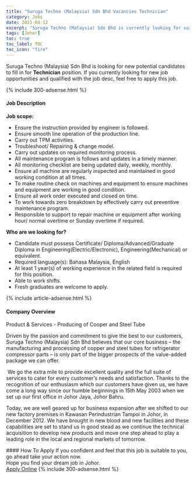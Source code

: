 ```yaml
---
title: "Suruga Techno (Malaysia) Sdn Bhd Vacancies Technician" 
category: Jobs 
date: 2021-04-12 
excerpt: "Suruga Techno (Malaysia) Sdn Bhd is currently looking for suitable person to fill in the Technician which based in Johor" 
tags: [Johor] 
toc: true 
toc_label: TOC 
toc_icon: "fire" 
--- 
```


<p>Suruga Techno (Malaysia) Sdn Bhd is looking for new potential candidates to fill in for <b>Technician</b> position. If you currently looking for new job opportunities and qualified with the job desc, feel free to apply this job.
</p>{% include 300-adsense.html %} 
<div><div><h4>Job Description</h4></div><div><div><span><div><p><strong>Job scope:&#160;</strong></p><ul><li>Ensure the instruction provided by engineer is followed.</li><li>Ensure smooth line operation of the production line.</li><li>Carry out TPM activities.</li><li>Troubleshoot/ Repairing &amp; change model.</li><li>Carry out updates on required monitoring process.</li><li>All maintenance program is follows and updates in a timely manner.</li><li>All monitoring checklist are being updated daily, weekly, monthly.</li><li>Ensure all machine are regularly inspected and maintained in good working condition at all times.</li><li>To make routine check on machines and equipment to ensure machines and equipment are working in good condition.</li><li>Ensure all work order executed and closed on time.</li><li>To work towards zero breakdown by effectively carry out preventive maintenance program.</li><li>Responsible to support to repair machine or equipment after working hour/ normal overtime or Sunday overtime if required.</li></ul><p><strong>Who are we looking for?&#160;</strong></p><ul><li>Candidate must possess Certificate/ Diploma/Advanced/Graduate Diploma in Engineering(Electric/Electronic), Engineering(Mechanical) or equivalent.</li><li>Required language(s):&#160;Bahasa Malaysia, English</li><li>At least 1 year(s) of working experience in the related field is required for this position.</li><li>Able to work shifts.</li><li>Fresh graduates are welcome to apply.</li></ul></div></span></div></div></div> 
{% include article-adsense.html %} 
<div><div><h4>Company Overview</h4></div><div><div><span><div><p>Product &amp; Services - Producing of Cooper and Steel Tube</p><p>Driven by the passion and commitment to give the best to our customers, Suruga Techno (Malaysia) Sdn Bhd believes that our core business &#8211; the manufacturing and processing of copper and steel tubes for refrigerator compressor parts &#8211; is only part of the bigger prospects of the value-added package we can offer.</p><p>&#160;We go the extra mile to provide excellent quality and the full suite of services to cater for every customer&#8217;s needs and satisfaction. Thanks to the recognition of our enthusiasm which our customers have given us, we have come a long way since our humble beginnings in 15th May 2003 when we set up our first office in Johor Jaya, Johor Bahru.</p><p>Today, we are well geared up for business expansion after we shifted to our new factory premises in Kawasan Perindustrian Tampoi in Johor, in December 2012. We have brought in new blood and new facilities and these capabilities are set to stand us in good stead as we continue the technical acquisition to develop new products and move one step ahead to play a leading role in the local and regional markets of tomorrow.</p></div></span></div></div></div> 
#### How To Apply 
If you confident and feel that this job is suitable to you, go ahead take your action now. <br/> 
Hope you find your dream job in Johor. <br/> 
<a href="https://www.jobstreet.com.my/en/job/technician-4534254?jobId=jobstreet-my-job-4534254&" class="btn btn--info" target="_blank" rel="nofollow noopenner">Apply Online</a> 
{% include 300-adsense.html %} 